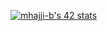 <a href="https://github.com/oakoudad/badge42"><img src="https://badge.mediaplus.ma/black/mhajji-b?1337Badge=off&UM6P=off" alt="mhajji-b's 42 stats" /></a>
